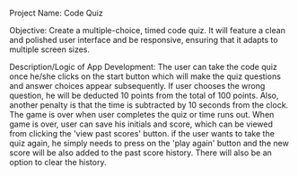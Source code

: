 Project Name: Code Quiz

Objective: Create a multiple-choice, timed code quiz. It will feature a clean and polished user interface and be responsive, ensuring that it adapts to multiple screen sizes.


Description/Logic of App Development: The user can take the code quiz once he/she clicks on the start button which will make the quiz questions and answer choices appear subsequently. If user chooses the wrong question, he will be deducted 10 points from the total of 100 points. Also, another penalty is that the time is subtracted by 10 seconds from the clock. The game is over when user completes the quiz or time runs out. When game is over, user can save his initials and score, which can be viewed from clicking the 'view past scores' button. if the user wants to take the quiz again, he simply needs to press on the 'play again' button and the new score will be also added to the past score history. There will also be an option to clear the history. 